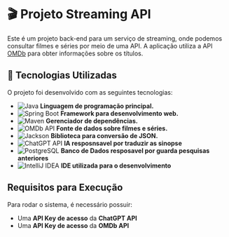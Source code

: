 # 🎬 Projeto Streaming API

Este é um projeto back-end para um serviço de streaming, onde podemos consultar filmes e séries por meio de uma API. A aplicação utiliza a API [OMDb](https://www.omdbapi.com/) para obter informações sobre os títulos.

## 🚀 Tecnologias Utilizadas

O projeto foi desenvolvido com as seguintes tecnologias:

- ![Java](https://img.shields.io/badge/Java-ED8B00?style=for-the-badge&logo=java&logoColor=white) **Linguagem de programação principal.**
- ![Spring Boot](https://img.shields.io/badge/Spring%20Boot-6DB33F?style=for-the-badge&logo=spring-boot&logoColor=white) **Framework para desenvolvimento web.**
- ![Maven](https://img.shields.io/badge/Maven-C71A36?style=for-the-badge&logo=apache-maven&logoColor=white) **Gerenciador de dependências.**
- ![OMDb API](https://img.shields.io/badge/OMDb%20API-FF9E00?style=for-the-badge) **Fonte de dados sobre filmes e séries.**
- ![Jackson](https://img.shields.io/badge/Jackson-2F2F2F?style=for-the-badge) **Biblioteca para conversão de JSON.**
- ![ChatGPT API](https://img.shields.io/badge/ChatGPT-412991?style=for-the-badge&logo=openai&logoColor=white) **IA resposnsavel por traduzir as sinopse**
- ![PostgreSQL](https://img.shields.io/badge/PostgreSQL-336791?style=for-the-badge&logo=postgresql&logoColor=white) **Banco de Dados resposavel por guarda pesquisas anteriores**
- ![IntelliJ IDEA](https://img.shields.io/badge/IntelliJ_IDEA-000000?style=for-the-badge&logo=intellij-idea&logoColor=white) **IDE utilizada para o desenvolvimento**

## Requisitos para Execução

Para rodar o sistema, é necessário possuir:  

- Uma **API Key de acesso** da **ChatGPT API**  
- Uma **API Key de acesso** da **OMDb API**  

